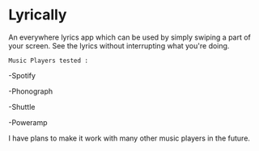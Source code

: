 # Lyrically

An everywhere lyrics app which can be used by simply swiping a part of your screen. See the lyrics without interrupting what you're doing.


    Music Players tested :

-Spotify

-Phonograph

-Shuttle

-Poweramp


I have plans to make it work with many other music players in the future.
